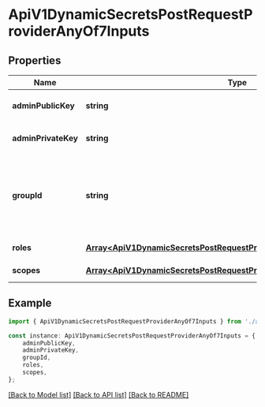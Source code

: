 # ApiV1DynamicSecretsPostRequestProviderAnyOf7Inputs


## Properties

Name | Type | Description | Notes
------------ | ------------- | ------------- | -------------
**adminPublicKey** | **string** | Admin user public api key | [default to undefined]
**adminPrivateKey** | **string** | Admin user private api key | [default to undefined]
**groupId** | **string** | Unique 24-hexadecimal digit string that identifies your project. This is same as project id | [default to undefined]
**roles** | [**Array&lt;ApiV1DynamicSecretsPostRequestProviderAnyOf7InputsRolesInner&gt;**](ApiV1DynamicSecretsPostRequestProviderAnyOf7InputsRolesInner.md) |  | [default to undefined]
**scopes** | [**Array&lt;ApiV1DynamicSecretsPostRequestProviderAnyOf7InputsScopesInner&gt;**](ApiV1DynamicSecretsPostRequestProviderAnyOf7InputsScopesInner.md) |  | [default to undefined]

## Example

```typescript
import { ApiV1DynamicSecretsPostRequestProviderAnyOf7Inputs } from './api';

const instance: ApiV1DynamicSecretsPostRequestProviderAnyOf7Inputs = {
    adminPublicKey,
    adminPrivateKey,
    groupId,
    roles,
    scopes,
};
```

[[Back to Model list]](../README.md#documentation-for-models) [[Back to API list]](../README.md#documentation-for-api-endpoints) [[Back to README]](../README.md)
